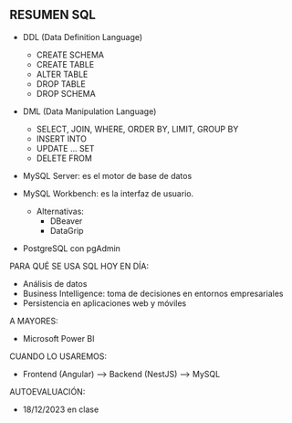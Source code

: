 

## RESUMEN SQL

* DDL (Data Definition Language)
    * CREATE SCHEMA
    * CREATE TABLE
    * ALTER TABLE
    * DROP TABLE 
    * DROP SCHEMA


* DML (Data Manipulation Language)
    * SELECT, JOIN, WHERE, ORDER BY, LIMIT, GROUP BY
    * INSERT INTO
    * UPDATE ... SET
    * DELETE FROM 

* MySQL Server: es el motor de base de datos

* MySQL Workbench: es la interfaz de usuario.
    * Alternativas: 
        * DBeaver
        * DataGrip

* PostgreSQL con pgAdmin

PARA QUÉ SE USA SQL HOY EN DÍA:

* Análisis de datos
* Business Intelligence: toma de decisiones en entornos empresariales
* Persistencia en aplicaciones web y móviles

A MAYORES: 

* Microsoft Power BI


CUANDO LO USAREMOS:

* Frontend (Angular) --> Backend (NestJS) --> MySQL

AUTOEVALUACIÓN:

* 18/12/2023 en clase